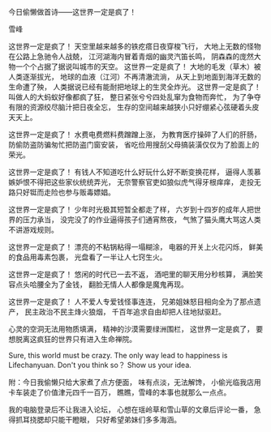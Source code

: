 今日偷懒做首诗——这世界一定是疯了！

雪峰


这世界一定是疯了！
天空里越来越多的铁疙瘩日夜穿梭飞行，
大地上无数的怪物在公路上急驰令人战兢，
江河湖海内冒着青烟的幽灵汽笛长鸣，
阴森森的庞然大物一个个占据了据说叫城市的天空。
这世界一定是疯了！
大地的毛发（草木）被人类逐渐拔光，
地球的血液（江河）不再清澈流淌，
从天上到地面到海洋无数的生命遭了殃，
人类据说已经有能耐把地球上的生灵全炸光。
这世界一定是疯了！
叫做人的大蚂蚁好像都疯了狂，
整日紧张兮兮四处乱窜为食物而奔忙，
为了争夺有限的资源绞尽脑汁把日夜全忘，
生存的空间越来越狭小只好绷紧心弦硬着头皮天天上。

这世界一定是疯了！
水费电费燃料费蹭蹭上涨，
为教育医疗操碎了人们的肝肠，
防偷防盗防骗匆忙把防盗门窗安装，
省吃俭用搜刮父母搞装潢仅仅为了脸面上的荣光。

这世界一定是疯了！
有钱人不知道吃什么好玩什么好不断变换花样，
逼得人羡慕嫉妒恨不得把这些家伙统统弄光，
无奈警察官吏如狼似虎气得牙根痒痒，
走投无路只好铤而走险也参与贩毒嫖娼。

这世界一定是疯了！
少年时光极其短暂全都走了样，
六岁到十四岁的成年人把世界的压力承当，
没完没了的作业逼得孩子们通宵熬夜，
气煞了猫头鹰大骂这人类不讲游戏规则。

这世界一定是疯了！
漂亮的不粘锅粘得一塌糊涂，
电器的开关上火花闪烁，
鲜美的食品用毒素包裹，
光盘看了一半让人七窍生火。

这世界一定是疯了！
悠闲的时代已一去不返，
酒吧里的聊天用分秒核算，
满脸笑容点头哈腰全为了金钱，
翻脸无情人人都像是魔鬼再现。

这世界一定是疯了！
人不爱人专爱钱怪事连连，
兄弟姐妹怒目相向全为了那点遗产，
民主政治不民主烽火狼烟，
千百年追求自由却把人往地狱驱赶。

心灵的空洞无法用物质填满，
精神的沙漠需要绿洲围栏，
这世界一定是疯了，
要想脱离这疯狂的世界只有进入生命禅院。

Sure, this world must be crazy.
The only way lead to happiness is Lifechanyuan.
Don't you think so？
Show us your idea.

附：今日我偷懒只给大家煮了点方便面，
味有点淡，无法解馋，
小偷光临我店用卡车装走了价值津元四千一百万，
瞧瞧，雪峰的本事也就那么一点点。

我的电脑登录后不让我进入论坛，
心想在瑶岭草和雪山草的文章后评论一番，
急得抓耳挠腮却只能干瞪眼，
只好希望弟妹们多多海涵。

